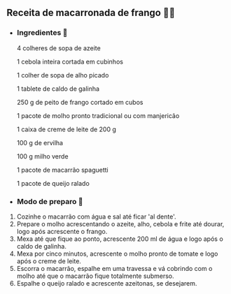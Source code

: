 ##              Receita de macarronada de frango​ :chicken::spaghetti:

### 

- ### Ingredientes :page_with_curl:

  4 colheres de sopa de azeite

  1 cebola inteira cortada em cubinhos

  1 colher de sopa de alho picado

  1 tablete de caldo de galinha

  250 g de peito de frango cortado em cubos

  1 pacote de molho pronto tradicional ou com manjericão

  1 caixa de creme de leite de 200 g

  100 g de ervilha

  100 g milho verde

  1 pacote de macarrão spaguetti

  1 pacote de queijo ralado



- ### Modo de preparo :shallow_pan_of_food:

1.  Cozinhe o macarrão com água e sal até ficar 'al dente'.
2.  Prepare o molho acrescentando o azeite, alho, cebola e frite até dourar, logo após acrescente o frango.
3. Mexa até que fique ao ponto, acrescente 200 ml de água e logo após o caldo de galinha.
4. Mexa por cinco minutos, acrescente o molho pronto de tomate e logo após o creme de leite.
5. Escorra o macarrão, espalhe em uma travessa e vá cobrindo com o molho até que o macarrão fique totalmente submerso.
6. Espalhe o queijo ralado e acrescente azeitonas, se desejarem.







